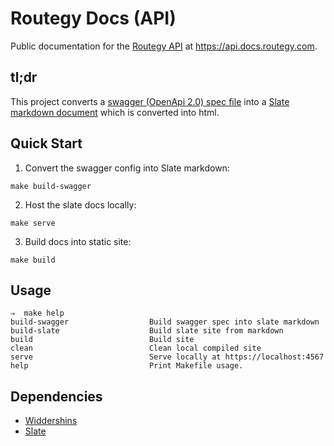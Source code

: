 # Routegy Docs (API)

Public documentation for the [Routegy API](https://github.com/routegy/routegy-api) at <https://api.docs.routegy.com>.

## tl;dr

This project converts a [swagger (OpenApi 2.0) spec file](source/openapi/spec.json) into a [Slate markdown document](source/index.html.md) which is converted into html.

## Quick Start

1) Convert the swagger config into Slate markdown:

```
make build-swagger
```

2) Host the slate docs locally:

```
make serve
```

3) Build docs into static site:

```
make build
```

## Usage

```
⇒  make help
build-swagger                  Build swagger spec into slate markdown
build-slate                    Build slate site from markdown
build                          Build site
clean                          Clean local compiled site
serve                          Serve locally at https://localhost:4567
help                           Print Makefile usage.
```

## Dependencies

* [Widdershins](https://github.com/Mermade/widdershins)
* [Slate](https://github.com/slatedocs/slate)
